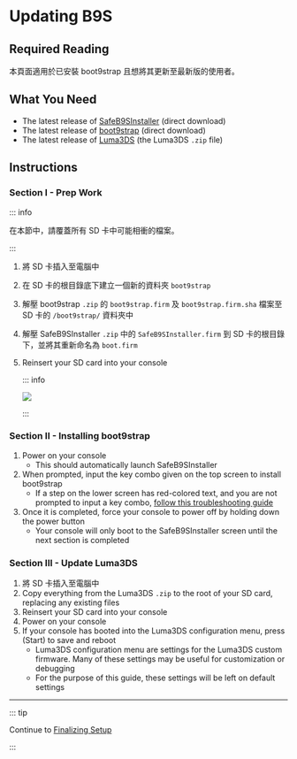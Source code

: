 # Updating B9S

## Required Reading

本頁面適用於已安裝 boot9strap 且想將其更新至最新版的使用者。

## What You Need

- The latest release of [SafeB9SInstaller](https://github.com/d0k3/SafeB9SInstaller/releases/download/v0.0.7/SafeB9SInstaller-20170605-122940.zip) (direct download)
- The latest release of [boot9strap](https://github.com/SciresM/boot9strap/releases/download/1.4/boot9strap-1.4.zip) (direct download)
- The latest release of [Luma3DS](https://github.com/LumaTeam/Luma3DS/releases/latest) (the Luma3DS `.zip` file)

## Instructions

### Section I - Prep Work

::: info

在本節中，請覆蓋所有 SD 卡中可能相衝的檔案。

:::

1. 將 SD 卡插入至電腦中
2. 在 SD 卡的根目錄底下建立一個新的資料夾 `boot9strap`
3. 解壓 boot9strap `.zip` 的 `boot9strap.firm` 及 `boot9strap.firm.sha` 檔案至 SD 卡的 `/boot9strap/` 資料夾中
4. 解壓 SafeB9SInstaller `.zip` 中的 `SafeB9SInstaller.firm` 到 SD 卡的根目錄下，並將其重新命名為 `boot.firm`
5. Reinsert your SD card into your console

    ::: info

    ![](/images/screenshots/updateb9s-root-layout.png)

    :::

### Section II - Installing boot9strap

1. Power on your console
    - This should automatically launch SafeB9SInstaller
2. When prompted, input the key combo given on the top screen to install boot9strap
    - If a step on the lower screen has red-colored text, and you are not prompted to input a key combo, [follow this troubleshooting guide](troubleshooting-updating-b9s)
3. Once it is completed, force your console to power off by holding down the power button
    - Your console will only boot to the SafeB9SInstaller screen until the next section is completed

### Section III - Update Luma3DS

1. 將 SD 卡插入至電腦中
2. Copy everything from the Luma3DS `.zip` to the root of your SD card, replacing any existing files
3. Reinsert your SD card into your console
4. Power on your console
5. If your console has booted into the Luma3DS configuration menu, press (Start) to save and reboot
    - Luma3DS configuration menu are settings for the Luma3DS custom firmware. Many of these settings may be useful for customization or debugging
    - For the purpose of this guide, these settings will be left on default settings

___

::: tip

Continue to [Finalizing Setup](finalizing-setup)

:::
